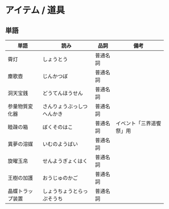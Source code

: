 # アイテム / 道具

## 単語

|単語|読み|品詞|備考|
|---|---|---|---|
|霄灯|しょうとう|普通名詞||
|塵歌壺|じんかつぼ|普通名詞||
|洞天宝銭|どうてんほうせん|普通名詞||
|参量物質変化器|さんりょうぶっしつへんかき|普通名詞||
|睦疎の箱|ぼくそのはこ|普通名詞|イベント「三界道饗祭」用|
|異夢の溶媒|いむのようばい|普通名詞||
|旋曜玉帛|せんようぎょくはく|普通名詞||
|王樹の加護|おうじゅのかご|普通名詞||
|晶蝶トラップ装置|しょうちょうとらっぷそうち|普通名詞||